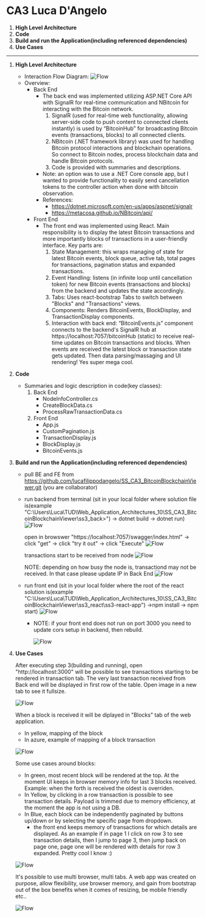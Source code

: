 # CA3 Luca D'Angelo

1. **High Level Architecture**
2. **Code**
3. **Build and run the Application(including referenced dependencies)**
4. **Use Cases**

---

1. **High Level Architecture**
    - Interaction Flow Diagram: ![Flow](ReadmeImages/img_flow.png)
    - Overview:
        - Back End
            - The back end was implemented utilizing ASP.NET Core API with SignalR for real-time communication and NBitcoin for interacting with the Bitcoin network. 
                1. SignalR (used for real-time web functionality, allowing server-side code to push content to connected clients instantly) is used by “BitcoinHub” for broadcasting Bitcoin events (transactions, blocks) to all connected clients. 
                2. NBitcoin (.NET framework library) was used for handling Bitcoin protocol interactions and blockchain operations. So connect to Bitcoin nodes, process blockchain data and handle Bitcoin protocols.
                3. Code is provided with summaries and descriptions.
            - Note: an option was to use a .NET Core console app, but I wanted to provide functionality to easily send cancellation tokens to the controller action when done with bitcoin observation.
            - References: 
                - https://dotnet.microsoft.com/en-us/apps/aspnet/signalr
                - https://metacosa.github.io/NBitcoin/api/ 
        - Front End
            - The front end was implemented using React. Main responsibility is to display the latest Bitcoin transactions and more importantly blocks of transactions in a user-friendly interface. Key parts are:
                1. State Management: this wraps managing of state for latest Bitcoin events, block queue, active tab, total pages for transactions, pagination status and expanded transactions.
                2. Event Handling: listens (in infinite loop until cancellation token) for new Bitcoin events (transactions and blocks) from the backend and updates the state accordingly.
                3. Tabs: Uses react-bootstrap Tabs to switch between "Blocks" and "Transactions" views. 
                4. Components: Renders BitcoinEvents, BlockDisplay, and TransactionDisplay components.
                5. Interaction with back end: “BitcoinEvents.js” component connects to the backend's SignalR hub at https://localhost:7057/bitcoinHub (static) to receive real-time updates on Bitcoin transactions and blocks. When events are received the latest block or transaction state gets updated. Then data parsing/massaging and UI rendering! Yes super mega cool.

2. **Code**
    - Summaries and logic description in code(key classes):
        1. Back End
            - NodeInfoController.cs
            - CreateBlockData.cs
            - ProcessRawTransactionData.cs
        2. Front End
            - App.js
            - CustomPagination.js
            - TransactionDisplay.js
            - BlockDisplay.js
            - BitcoinEvents.js

3. **Build and run the Application(including referenced dependencies)**

    - pull BE and FE from https://github.com/lucafilippodangelo/SS_CA3_BitcoinBlockchainViewer.git (you are collaborator)
    - run backend from terminal (sit in your local folder where solution file is(example "C:\Users\Luca\TUD\Web_Application_Architectures_10\SS_CA3_BitcoinBlockchainViewer\ss3_back>") -> dotnet build -> dotnet run)
      ![Flow](ReadmeImages/BE_001.png)

      open in browswer "https://localhost:7057/swagger/index.html" -> click "get" -> click "try it out" -> click "Execute"
      ![Flow](ReadmeImages/FE_002.png)
      
      transactions start to be received from node
      ![Flow](ReadmeImages/CO_003.png)
      
      NOTE: depending on how busy the node is, transactiond may not be received. In that case please update IP in Back End
      ![Flow](ReadmeImages/BE_009.png)

    - run front end (sit in your local folder where the root of the react solution is(example      "C:\Users\Luca\TUD\Web_Application_Architectures_10\SS_CA3_BitcoinBlockchainViewer\ss3_react\ss3-react-app") ->npm install -> npm start)
    ![Flow](ReadmeImages/UI_004.png)
      - NOTE: if your front end does not run on port 3000 you need to update cors setup in backend, then rebuild. 

        ![Flow](ReadmeImages/BE_004.png)

4. **Use Cases**

    After executing step 3(building and running), open "http://localhost:3000" will be possible to see transactions starting to be rendered in transaction tab. The very last transaction received from Back end will be displayed in first row of the table. Open image in a new tab to see it fullsize.
    
    ![Flow](ReadmeImages/UI_005.png)

    When a block is received it will be diplayed in "Blocks" tab of the web application.
    - In yellow, mapping of the block
    - In azure, example of mapping of a block transaction

    ![Flow](ReadmeImages/UI_006.png)

    Some use cases around blocks:
    - In green, most recent block will be rendered at the top. At the moment UI keeps in browser memory info for last 3 blocks received. Example: when the forth is received the oldest is overriden. 
    - In Yellow, by clicking in a row transaction is possible to see transaction details. Payload is trimmed due to memory efficiency, at the moment the app is not using a DB.
    - In Blue, each block can be independently paginated by buttons up/down or by selecting the specific page from dropdown. 
        - the front end keeps memory of transactions for which details are displayed. As an example if in page 1 I click on row 3 to see transaction details, then I jump to page 3, then jump back on page one, page one will be rendered with details for row 3 expanded. Pretty cool I know :)

    ![Flow](ReadmeImages/UI_007.png)

    It's possible to use multi browser, multi tabs. A web app was created on purpose, allow flexibility, use browser memory, and gain from bootstrap out of the box benefits when it comes of resizing, be mobile friendly etc..

    ![Flow](ReadmeImages/UI_008.png)